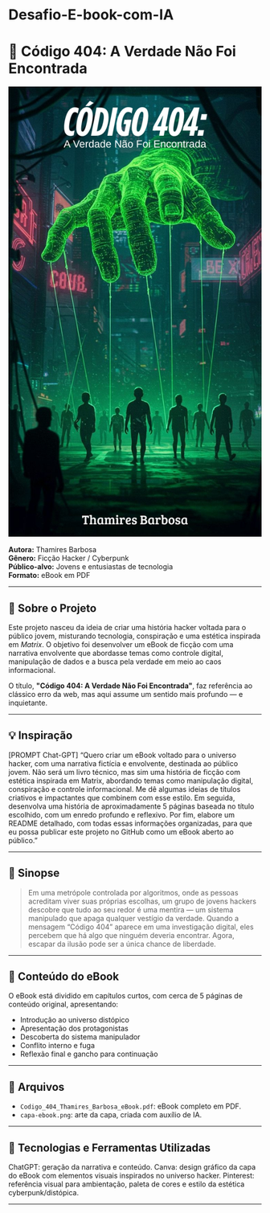 # Desafio-E-book-com-IA

# 📕 Código 404: A Verdade Não Foi Encontrada

![Capa do eBook](assets/capa-ebook.png)



**Autora:** Thamires Barbosa  
**Gênero:** Ficção Hacker / Cyberpunk  
**Público-alvo:** Jovens e entusiastas de tecnologia  
**Formato:** eBook em PDF

---

## 🧠 Sobre o Projeto

Este projeto nasceu da ideia de criar uma história hacker voltada para o público jovem, misturando tecnologia, conspiração e uma estética inspirada em *Matrix*. O objetivo foi desenvolver um eBook de ficção com uma narrativa envolvente que abordasse temas como controle digital, manipulação de dados e a busca pela verdade em meio ao caos informacional.

O título, **"Código 404: A Verdade Não Foi Encontrada"**, faz referência ao clássico erro da web, mas aqui assume um sentido mais profundo — e inquietante.

---

## 💡 Inspiração

[PROMPT Chat-GPT] “Quero criar um eBook voltado para o universo hacker, com uma narrativa fictícia e envolvente, destinada ao público jovem. Não será um livro técnico, mas sim uma história de ficção com estética inspirada em Matrix, abordando temas como manipulação digital, conspiração e controle informacional.
Me dê algumas ideias de títulos criativos e impactantes que combinem com esse estilo. Em seguida, desenvolva uma história de aproximadamente 5 páginas baseada no título escolhido, com um enredo profundo e reflexivo.  Por fim, elabore um README detalhado, com todas essas informações organizadas, para que eu possa publicar este projeto no GitHub como um eBook aberto ao público.”


---

## 📝 Sinopse

> Em uma metrópole controlada por algoritmos, onde as pessoas acreditam viver suas próprias escolhas, um grupo de jovens hackers descobre que tudo ao seu redor é uma mentira — um sistema manipulado que apaga qualquer vestígio da verdade. Quando a mensagem “Código 404” aparece em uma investigação digital, eles percebem que há algo que ninguém deveria encontrar. Agora, escapar da ilusão pode ser a única chance de liberdade.

---

## 📄 Conteúdo do eBook

O eBook está dividido em capítulos curtos, com cerca de 5 páginas de conteúdo original, apresentando:

- Introdução ao universo distópico
- Apresentação dos protagonistas
- Descoberta do sistema manipulador
- Conflito interno e fuga
- Reflexão final e gancho para continuação

---

## 📎 Arquivos

- `Codigo_404_Thamires_Barbosa_eBook.pdf`: eBook completo em PDF.
- `capa-ebook.png`: arte da capa, criada com auxílio de IA.

---

## 🚀 Tecnologias e Ferramentas Utilizadas

ChatGPT: geração da narrativa e conteúdo.
Canva: design gráfico da capa do eBook com elementos visuais inspirados no universo hacker.
Pinterest: referência visual para ambientação, paleta de cores e estilo da estética cyberpunk/distópica.

---


